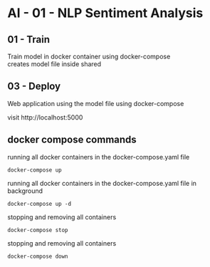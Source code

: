 # AI - 01 - NLP Sentiment Analysis

## 01 - Train  
  
Train model in docker container using docker-compose  
creates model file inside shared 
   
## 03 - Deploy
  
Web application using the model file using docker-compose
  
visit http://localhost:5000 
  
## docker compose commands  
  
running all docker containers in the docker-compose.yaml file
```
docker-compose up
```


running all docker containers in the docker-compose.yaml file in background
```
docker-compose up -d
```


stopping and removing all containers
```
docker-compose stop 
```


stopping and removing all containers
```
docker-compose down 
```
